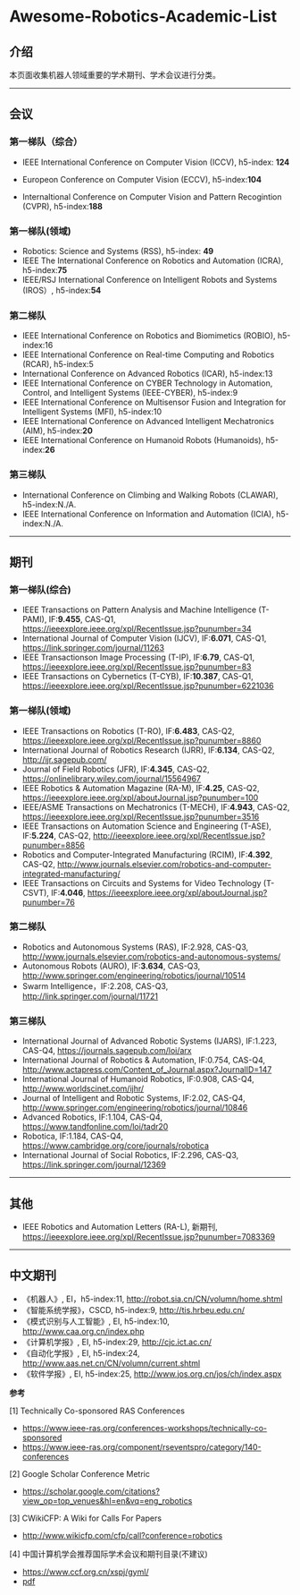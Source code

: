 # Awesome-Robotics-Academic-List

## 介绍

本页面收集机器人领域重要的学术期刊、学术会议进行分类。

---

## 会议

### 第一梯队（综合）
- IEEE International Conference on Computer Vision (ICCV), h5-index:	**124**

- Europeon Conference on Computer Vision (ECCV), h5-index:**104**

- Internaltional Conference on Computer Vision and Pattern Recogintion (CVPR), h5-index:**188**


### 第一梯队(领域)

- Robotics: Science and Systems (RSS), h5-index: **49**
- IEEE The International Conference on Robotics and Automation (ICRA), h5-index:**75**
- IEEE/RSJ International Conference on Intelligent Robots and Systems (IROS）, h5-index:**54**

### 第二梯队

- IEEE International Conference on Robotics and Biomimetics (ROBIO), h5-index:16
- IEEE International Conference on Real-time Computing and Robotics (RCAR), h5-index:5
- International Conference on Advanced Robotics (ICAR), h5-index:13
- IEEE International Conference on CYBER Technology in Automation, Control, and Intelligent Systems (IEEE-CYBER), h5-index:9
- IEEE International Conference on Multisensor Fusion and Integration for Intelligent Systems (MFI), h5-index:10
- IEEE International Conference on Advanced Intelligent Mechatronics (AIM), h5-index:**20**
- IEEE International Conference on Humanoid Robots (Humanoids), h5-index:**26**

### 第三梯队

- International Conference on Climbing and Walking Robots (CLAWAR), h5-index:N./A.
- IEEE International Conference on Information and Automation (ICIA), h5-index:N./A.

---


## 期刊

### 第一梯队(综合)

- IEEE Transactions on Pattern Analysis and Machine Intelligence (T-PAMI), IF:**9.455**, CAS-Q1, https://ieeexplore.ieee.org/xpl/RecentIssue.jsp?punumber=34
- International Journal of Computer Vision (IJCV), IF:**6.071**, CAS-Q1, https://link.springer.com/journal/11263
- IEEE Transactionson Image Processing (T-IP), IF:**6.79**, CAS-Q1, https://ieeexplore.ieee.org/xpl/RecentIssue.jsp?punumber=83
- IEEE Transactions on Cybernetics (T-CYB), IF:**10.387**, CAS-Q1, https://ieeexplore.ieee.org/xpl/RecentIssue.jsp?punumber=6221036
  
### 第一梯队(领域)

- IEEE Transactions on Robotics (T-RO), IF:**6.483**, CAS-Q2, https://ieeexplore.ieee.org/xpl/RecentIssue.jsp?punumber=8860
- International Journal of Robotics Research (IJRR), IF:**6.134**, CAS-Q2, http://ijr.sagepub.com/
- Journal of Field Robotics (JFR), IF:**4.345**, CAS-Q2, https://onlinelibrary.wiley.com/journal/15564967
- IEEE Robotics & Automation Magazine (RA-M), IF:**4.25**, CAS-Q2, https://ieeexplore.ieee.org/xpl/aboutJournal.jsp?punumber=100
- IEEE/ASME Transactions on Mechatronics (T-MECH), IF:**4.943**, CAS-Q2, https://ieeexplore.ieee.org/xpl/RecentIssue.jsp?punumber=3516
- IEEE Transactions on Automation Science and Engineering (T-ASE), IF:**5.224**, CAS-Q2, http://ieeexplore.ieee.org/xpl/RecentIssue.jsp?punumber=8856
- Robotics and Computer-Integrated Manufacturing (RCIM), IF:**4.392**, CAS-Q2, http://www.journals.elsevier.com/robotics-and-computer-integrated-manufacturing/
- IEEE Transactions on Circuits and Systems for Video Technology (T-CSVT), IF:**4.046**, https://ieeexplore.ieee.org/xpl/aboutJournal.jsp?punumber=76

### 第二梯队

- Robotics and Autonomous Systems (RAS), IF:2.928, CAS-Q3, http://www.journals.elsevier.com/robotics-and-autonomous-systems/
- Autonomous Robots (AURO), IF:**3.634**, CAS-Q3, http://www.springer.com/engineering/robotics/journal/10514
- Swarm Intelligence，IF:2.208, CAS-Q3, http://link.springer.com/journal/11721

### 第三梯队

- International Journal of Advanced Robotic Systems (IJARS), IF:1.223, CAS-Q4, https://journals.sagepub.com/loi/arx
- International Journal of Robotics & Automation, IF:0.754, CAS-Q4, http://www.actapress.com/Content_of_Journal.aspx?JournalID=147
- International Journal of Humanoid Robotics, IF:0.908, CAS-Q4, http://www.worldscinet.com/ijhr/
- Journal of Intelligent and Robotic Systems, IF:2.02, CAS-Q4, http://www.springer.com/engineering/robotics/journal/10846
- Advanced Robotics, IF:1.104, CAS-Q4, https://www.tandfonline.com/loi/tadr20
- Robotica, IF:1.184, CAS-Q4, https://www.cambridge.org/core/journals/robotica
- International Journal of Social Robotics, IF:2.296, CAS-Q3, https://link.springer.com/journal/12369

---

## 其他

- IEEE Robotics and Automation Letters (RA-L), 新期刊, https://ieeexplore.ieee.org/xpl/RecentIssue.jsp?punumber=7083369

---

## 中文期刊
- 《机器人》, EI，h5-index:11, http://robot.sia.cn/CN/volumn/home.shtml
- 《智能系统学报》，CSCD, h5-index:9, http://tis.hrbeu.edu.cn/
- 《模式识别与人工智能》, EI, h5-index:10, http://www.caa.org.cn/index.php
- 《计算机学报》, EI, h5-index:29, http://cjc.ict.ac.cn/
- 《自动化学报》, EI, h5-index:24, http://www.aas.net.cn/CN/volumn/current.shtml
- 《软件学报》, EI, h5-index:25, http://www.jos.org.cn/jos/ch/index.aspx

**参考** 

[1] Technically Co-sponsored RAS Conferences
   - https://www.ieee-ras.org/conferences-workshops/technically-co-sponsored
   - https://www.ieee-ras.org/component/rseventspro/category/140-conferences
  
[2] Google Scholar Conference Metric
   - https://scholar.google.com/citations?view_op=top_venues&hl=en&vq=eng_robotics

[3] CWikiCFP: A Wiki for Calls For Papers
   - http://www.wikicfp.com/cfp/call?conference=robotics
  
[4] 中国计算机学会推荐国际学术会议和期刊目录(不建议)
   - https://www.ccf.org.cn/xspj/gyml/
   - [pdf](./pdfs/中国计算机学会推荐国际学术会议和期刊目录-2019.pdf)